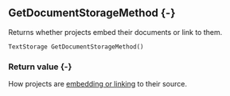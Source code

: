 ## GetDocumentStorageMethod {-}

Returns whether projects embed their documents or link to them.

```{sql}
TextStorage GetDocumentStorageMethod()
```

### Return value {-}

How projects are [embedding or linking](#textstorage) to their source.